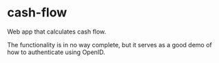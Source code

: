 cash-flow
=========

Web app that calculates cash flow.

The functionality is in no way complete, but it serves as a good demo of how to authenticate using OpenID.